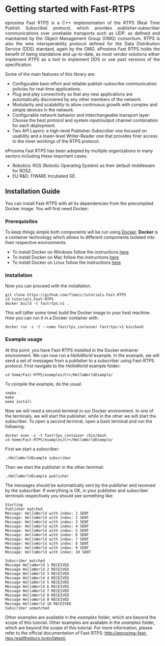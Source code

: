 # Getting started with Fast-RTPS

<p align="justify"> eprosima Fast RTPS is a C++ implementation of the RTPS (Real Time Publish Subscribe) protocol, which provides publisher-subscriber communications over unreliable transports such as UDP, 
as defined and maintained by the Object Management Group (OMG) consortium. RTPS is also the wire interoperability protocol defined for the Data Distribution
Service (DDS) standard, again by the OMG. eProsima Fast RTPS holds the benefit of being standalone and up-to-date, as most vendor solutions either implement RTPS as a tool to implement DDS or use past versions of the specification.
</p>

Some of the main features of this library are:

* Configurable best-effort and reliable publish-subscribe communication policies for real-time
applications.
* Plug and play connectivity so that any new applications are automatically discovered by any other
members of the network.
* Modularity and scalability to allow continuous growth with complex and simple devices in the
network.
* Configurable network behavior and interchangeable transport layer: Choose the best protocol and
system input/output channel combination for each deployment.
* Two API Layers: a high-level Publisher-Subscriber one focused on usability and a lower-level Writer-Reader one that provides finer access to the inner workings of the RTPS protocol.

eProsima Fast RTPS has been adopted by multiple organizations in many sectors including these important cases:

* Robotics: ROS (Robotic Operating System) as their default middleware for ROS2.
* EU R&D: FIWARE Incubated GE.

## Installation Guide

You can install Fast-RTPS with all its dependencies from the precompiled Docker image. You will first need Docker:

### Prerequisites

To keep things simple both components will be run using [Docker](https://www.docker.com). **Docker** is a
container technology which allows to different components isolated into their respective environments. 

* To install Docker on Windows follow the instructions [here](https://docs.docker.com/docker-for-windows/)
* To install Docker on Mac follow the instructions [here](https://docs.docker.com/docker-for-mac/)
* To install Docker on Linux follow the instructions [here](https://docs.docker.com/install/)

### Installation

Now you can proceed with the installation.

```console
git clone https://github.com/flemic/tutorials.Fast-RTPS
cd tutorials.Fast-RTPS
docker build -t fastrtps:v1 .
```

This will (after some time) build the Docker image to your host machine. How you can run it in a Docker container with:

```console
docker run -i -t --name fastrtps_container fastrtps:v1 bin/bash
```


### Example usage

At this point, you have Fast-RTPS installed in the Docker entrainer environment. We can now run a _HelloWorld_ example. In the example, we will send a set of messages from a publisher to a subscriber using Fast-RTPS protocol. First navigate to the _HelloWorld_ example folder:

```console
cd home/Fast-RTPS/examples/C++/HelloWorldExample/
```

To compile the example, do the usual:

```console
cmake . 
make 
make install
```

Now we will need a second terminal in our Docker environment. In one of the terminals, we will start the publisher, while in the other we will start the subscriber. To open a second terminal, open a bash terminal and run the following:

```console
docker exec -i -t fastrtps_container /bin/bash
cd home/Fast-RTPS/examples/C++/HelloWorldExample/
``` 

First we start a subscriber:

```console
./HelloWorldExample subscriber
```

Then we start the publisher in the other terminal:

```console
./HelloWorldExample publisher
```

The messages should be automatically sent by the publisher and received by the subscriber. If everything is OK, in your publisher and subscriber terminals respectively you should see something like:

```console
Starting 
Publisher matched
Message: HelloWorld with index: 1 SENT
Message: HelloWorld with index: 2 SENT
Message: HelloWorld with index: 3 SENT
Message: HelloWorld with index: 4 SENT
Message: HelloWorld with index: 5 SENT
Message: HelloWorld with index: 6 SENT
Message: HelloWorld with index: 7 SENT
Message: HelloWorld with index: 8 SENT
Message: HelloWorld with index: 9 SENT
Message: HelloWorld with index: 10 SENT
```


```console
Subscriber matched
Message HelloWorld 1 RECEIVED
Message HelloWorld 2 RECEIVED
Message HelloWorld 3 RECEIVED
Message HelloWorld 4 RECEIVED
Message HelloWorld 5 RECEIVED
Message HelloWorld 6 RECEIVED
Message HelloWorld 7 RECEIVED
Message HelloWorld 8 RECEIVED
Message HelloWorld 9 RECEIVED
Message HelloWorld 10 RECEIVED
Subscriber unmatched
```

Other examples are available in the _examples_ folder, which are beyond the scope of this tutorial. Other examples are available in the _examples_ folder, which are beyond the scope of this tutorial. For more information, please refer to the official documentation of Fast-RTPS: http://eprosima-fast-rtps.readthedocs.io/en/latest/.

